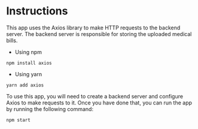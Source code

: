 # Instructions
This app uses the Axios library to make HTTP requests to the backend server. The backend server is responsible for storing the uploaded medical bills.
* Using npm
```
npm install axios
```
* Using yarn
```
yarn add axios
```

To use this app, you will need to create a backend server and configure Axios to make requests to it. Once you have done that, you can run the app by running the following command:
```
npm start
```
